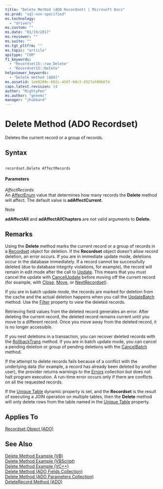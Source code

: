 ```yaml
---
title: "Delete Method (ADO Recordset) | Microsoft Docs"
ms.prod: "sql-non-specified"
ms.technology:
  - "drivers"
ms.custom: ""
ms.date: "01/19/2017"
ms.reviewer: ""
ms.suite: ""
ms.tgt_pltfrm: ""
ms.topic: "article"
apitype: "COM"
f1_keywords: 
  - "Recordset15::raw_Delete"
  - "Recordset15::Delete"
helpviewer_keywords: 
  - "Delete method [ADO]"
ms.assetid: 1eb9209c-602c-4507-b0c2-6527a599b67d
caps.latest.revision: 14
author: "MightyPen"
ms.author: "genemi"
manager: "jhubbard"
---
```

# Delete Method (ADO Recordset)
Deletes the current record or a group of records.  
  
## Syntax  
  
```  
  
recordset.Delete AffectRecords  
```  
  
#### Parameters  
 *AffectRecords*  
 An [AffectEnum](../../../ado/reference/ado-api/affectenum.md) value that determines how many records the **Delete** method will affect. The default value is **adAffectCurrent**.  
  
> [!NOTE]
>  **adAffectAll** and **adAffectAllChapters** are not valid arguments to **Delete**.  
  
## Remarks  
 Using the **Delete** method marks the current record or a group of records in a [Recordset](../../../ado/reference/ado-api/recordset-object-ado.md) object for deletion. If the **Recordset** object doesn't allow record deletion, an error occurs. If you are in immediate update mode, deletions occur in the database immediately. If a record cannot be successfully deleted (due to database integrity violations, for example), the record will remain in edit mode after the call to [Update](../../../ado/reference/ado-api/update-method.md). This means that you must cancel the update with [CancelUpdate](../../../ado/reference/ado-api/cancelupdate-method-ado.md) before moving off the current record (for example, with [Close](../../../ado/reference/ado-api/close-method-ado.md), [Move](../../../ado/reference/ado-api/move-method-ado.md), or [NextRecordset](../../../ado/reference/ado-api/nextrecordset-method-ado.md)).  
  
 If you are in batch update mode, the records are marked for deletion from the cache and the actual deletion happens when you call the [UpdateBatch](../../../ado/reference/ado-api/updatebatch-method.md) method. Use the [Filter](../../../ado/reference/ado-api/filter-property.md) property to view the deleted records.  
  
 Retrieving field values from the deleted record generates an error. After deleting the current record, the deleted record remains current until you move to a different record. Once you move away from the deleted record, it is no longer accessible.  
  
 If you nest deletions in a transaction, you can recover deleted records with the [RollbackTrans](../../../ado/reference/ado-api/begintrans-committrans-and-rollbacktrans-methods-ado.md) method. If you are in batch update mode, you can cancel a pending deletion or group of pending deletions with the [CancelBatch](../../../ado/reference/ado-api/cancelbatch-method-ado.md) method.  
  
 If the attempt to delete records fails because of a conflict with the underlying data (for example, a record has already been deleted by another user), the provider returns warnings to the [Errors](../../../ado/reference/ado-api/errors-collection-ado.md) collection but does not halt program execution. A run-time error occurs only if there are conflicts on all the requested records.  
  
 If the [Unique Table](../../../ado/reference/ado-api/unique-table-unique-schema-unique-catalog-properties-dynamic-ado.md) dynamic property is set, and the **Recordset** is the result of executing a JOIN operation on multiple tables, then the **Delete** method will only delete rows from the table named in the [Unique Table](../../../ado/reference/ado-api/unique-table-unique-schema-unique-catalog-properties-dynamic-ado.md) property.  
  
## Applies To  
 [Recordset Object (ADO)](../../../ado/reference/ado-api/recordset-object-ado.md)  
  
## See Also  
 [Delete Method Example (VB)](../../../ado/reference/ado-api/delete-method-example-vb.md)   
 [Delete Method Example (VBScript)](../../../ado/reference/ado-api/delete-method-example-vbscript.md)   
 [Delete Method Example (VC++)](../../../ado/reference/ado-api/delete-method-example-vc.md)   
 [Delete Method (ADO Fields Collection)](../../../ado/reference/ado-api/delete-method-ado-fields-collection.md)   
 [Delete Method (ADO Parameters Collection)](../../../ado/reference/ado-api/delete-method-ado-parameters-collection.md)   
 [DeleteRecord Method (ADO)](../../../ado/reference/ado-api/deleterecord-method-ado.md)

